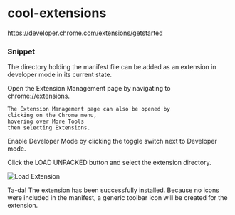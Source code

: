 # cool-extensions
https://developer.chrome.com/extensions/getstarted
### Snippet

The directory holding the manifest file
can be added as an extension in developer mode in its current state.



  Open the Extension Management page by
  navigating to
  chrome://extensions.


    The Extension Management page can also be opened by
    clicking on the Chrome menu,
    hovering over More Tools
    then selecting Extensions.




  Enable Developer Mode by clicking the toggle switch
  next to Developer mode.


  Click the LOAD UNPACKED button
  and select the extension directory.
  
  ![Load Extension](https://developer.chrome.com/static/images/get_started/load_extension.png)




Ta-da!
The extension has been successfully installed.
Because no icons were included in the manifest,
a generic toolbar icon will be created for the extension.
